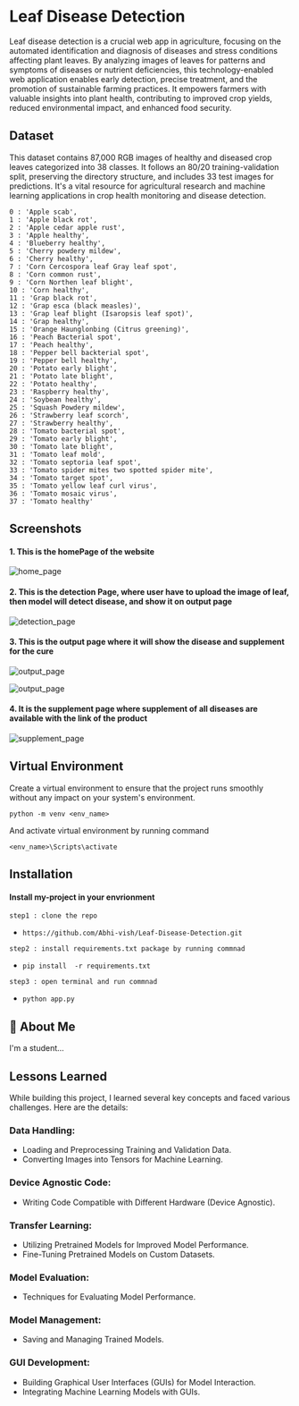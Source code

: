
# Leaf Disease Detection

Leaf disease detection is a crucial web app in agriculture, focusing on the automated identification and diagnosis of diseases and stress conditions affecting plant leaves. By analyzing images of leaves for patterns and symptoms of diseases or nutrient deficiencies, this technology-enabled web application enables early detection, precise treatment, and the promotion of sustainable farming practices. It empowers farmers with valuable insights into plant health, contributing to improved crop yields, reduced environmental impact, and enhanced food security.
## Dataset

This dataset contains 87,000 RGB images of healthy and diseased crop leaves categorized into 38 classes. It follows an 80/20 training-validation split, preserving the directory structure, and includes 33 test images for predictions. It's a vital resource for agricultural research and machine learning applications in crop health monitoring and disease detection.

	0 : 'Apple scab',
	1 : 'Apple black rot',
	2 : 'Apple cedar apple rust',
	3 : 'Apple healthy',
	4 : 'Blueberry healthy',
	5 : 'Cherry powdery mildew',
	6 : 'Cherry healthy',
	7 : 'Corn Cercospora leaf Gray leaf spot',
	8 : 'Corn common rust',
	9 : 'Corn Northen leaf blight',
	10 : 'Corn healthy',
	11 : 'Grap black rot',
	12 : 'Grap esca (black measles)',
	13 : 'Grap leaf blight (Isaropsis leaf spot)',
	14 : 'Grap healthy',
	15 : 'Orange Haunglonbing (Citrus greening)',
	16 : 'Peach Bacterial spot',
	17 : 'Peach healthy',
	18 : 'Pepper bell backterial spot',
	19 : 'Pepper bell healthy',
	20 : 'Potato early blight',
	21 : 'Potato late blight',
	22 : 'Potato healthy',
	23 : 'Raspberry healthy',
	24 : 'Soybean healthy',
	25 : 'Squash Powdery mildew',
	26 : 'Strawberry leaf scorch',
	27 : 'Strawberry healthy',
	28 : 'Tomato bacterial spot',
	29 : 'Tomato early blight',
	30 : 'Tomato late blight',
	31 : 'Tomato leaf mold',
	32 : 'Tomato septoria leaf spot',
	33 : 'Tomato spider mites two spotted spider mite',
	34 : 'Tomato target spot',
	35 : 'Tomato yellow leaf curl virus',
	36 : 'Tomato mosaic virus',
	37 : 'Tomato healthy'

## Screenshots

#### 1. This is the homePage of the website

![home_page](https://github.com/Abhi-vish/Leaf-Disease-Detection/assets/109618783/ee8acb16-820a-40fe-9764-6c3a6f073a91)


#### 2. This is the detection Page, where user have to upload the image of leaf, then model will detect disease, and show it on output page

![detection_page](https://github.com/Abhi-vish/Leaf-Disease-Detection/assets/109618783/2d0ab020-9723-4c5c-8a2b-5922b16923f5)

#### 3. This is the output page where it will show the disease and supplement for the cure

![output_page](https://github.com/Abhi-vish/Leaf-Disease-Detection/assets/109618783/03fd896d-39e1-4cf1-a39a-1c83b6cb990a)

![output_page](https://github.com/Abhi-vish/Leaf-Disease-Detection/assets/109618783/f7865f4f-4794-4b3e-9bd5-3edbd0a13bf5)

#### 4. It is the supplement page where supplement of all diseases are available with the link of the product
![supplement_page](https://github.com/Abhi-vish/Leaf-Disease-Detection/assets/109618783/556c2fc3-f486-4735-a7cb-42798ecdd8d3)

## Virtual Environment 



Create a virtual environment to ensure that the project runs smoothly without any impact on your system's environment.

`python -m venv <env_name>`

And activate virtual environment by running command

`<env_name>\Scripts\activate`


## Installation

#### Install my-project in your envrionment

`step1 : clone the repo` 
- `https://github.com/Abhi-vish/Leaf-Disease-Detection.git`

`step2 : install requirements.txt package by running commnad`
- `pip install  -r requirements.txt`

`step3 : open terminal and run commnad`
- `python app.py `
    
    
## 🚀 About Me
I'm a student...


## Lessons Learned

While building this project, I learned several key concepts and faced various challenges. Here are the details:

### Data Handling:

* Loading and Preprocessing Training and Validation Data.
* Converting Images into Tensors for Machine Learning.
### Device Agnostic Code:

* Writing Code Compatible with Different Hardware (Device Agnostic).
### Transfer Learning:

* Utilizing Pretrained Models for Improved Model Performance.
* Fine-Tuning Pretrained Models on Custom Datasets.
### Model Evaluation:

* Techniques for Evaluating Model Performance.
### Model Management:

* Saving and Managing Trained Models.
### GUI Development:

* Building Graphical User Interfaces (GUIs) for Model Interaction.
* Integrating Machine Learning Models with GUIs.

